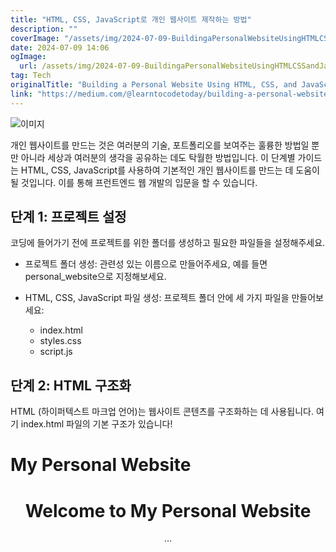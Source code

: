 ```yaml
---
title: "HTML, CSS, JavaScript로 개인 웹사이트 제작하는 방법"
description: ""
coverImage: "/assets/img/2024-07-09-BuildingaPersonalWebsiteUsingHTMLCSSandJavaScript_0.png"
date: 2024-07-09 14:06
ogImage:
  url: /assets/img/2024-07-09-BuildingaPersonalWebsiteUsingHTMLCSSandJavaScript_0.png
tag: Tech
originalTitle: "Building a Personal Website Using HTML, CSS, and JavaScript"
link: "https://medium.com/@learntocodetoday/building-a-personal-website-using-html-css-and-javascript-b6c1ffa16019"
---
```


![이미지](/assets/img/2024-07-09-BuildingaPersonalWebsiteUsingHTMLCSSandJavaScript_0.png)

개인 웹사이트를 만드는 것은 여러분의 기술, 포트폴리오를 보여주는 훌륭한 방법일 뿐만 아니라 세상과 여러분의 생각을 공유하는 데도 탁월한 방법입니다. 이 단계별 가이드는 HTML, CSS, JavaScript를 사용하여 기본적인 개인 웹사이트를 만드는 데 도움이 될 것입니다. 이를 통해 프런트엔드 웹 개발의 입문을 할 수 있습니다.

## 단계 1: 프로젝트 설정

코딩에 들어가기 전에 프로젝트를 위한 폴더를 생성하고 필요한 파일들을 설정해주세요.

<div class="content-ad"></div>

- 프로젝트 폴더 생성: 관련성 있는 이름으로 만들어주세요, 예를 들면 personal_website으로 지정해보세요.
- HTML, CSS, JavaScript 파일 생성: 프로젝트 폴더 안에 세 가지 파일을 만들어보세요:

  - index.html
  - styles.css
  - script.js

## 단계 2: HTML 구조화

HTML (하이퍼텍스트 마크업 언어)는 웹사이트 콘텐츠를 구조화하는 데 사용됩니다. 여기 index.html 파일의 기본 구조가 있습니다!

<div class="content-ad"></div>

# My Personal Website

<!DOCTYPE html>
<html lang="en">
<head>
    <meta charset="UTF-8">
    <meta name="viewport" content="width=device-width, initial-scale=1.0">
    <title>My Personal Website</title>
    <link rel="stylesheet" href="styles.css">
</head>
<body>
    <header>
        <h1>Welcome to My Personal Website</h1>
        <nav>…
